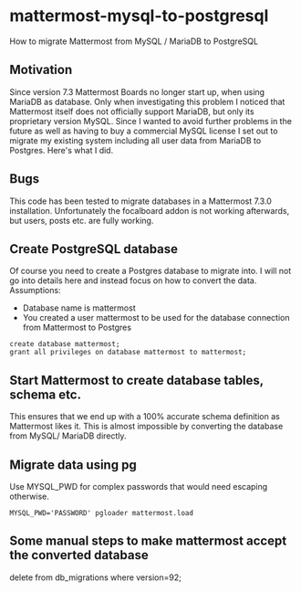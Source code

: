 # mattermost-mysql-to-postgresql
How to migrate Mattermost from MySQL / MariaDB to PostgreSQL

## Motivation
Since version 7.3 Mattermost Boards no longer start up, when using MariaDB as database. Only when investigating this problem I noticed that Mattermost itself does not officially support MariaDB, but only its proprietary version MySQL. Since I wanted to avoid further problems in the future as well as having to buy a commercial MySQL license I set out to migrate my existing system including all user data from MariaDB to Postgres. Here's what I did.

## Bugs
This code has been tested to migrate databases in a Mattermost 7.3.0 installation. Unfortunately the focalboard addon is not working afterwards, but users, posts etc. are fully working.

## Create PostgreSQL database
Of course you need to create a Postgres database to migrate into. I will not go into details here and instead focus on how to convert the data.
Assumptions:
- Database name is mattermost
- You created a user mattermost to be used for the database connection from Mattermost to Postgres

```
create database mattermost;
grant all privileges on database mattermost to mattermost;
```

## Start Mattermost to create database tables, schema etc.
This ensures that we end up with a 100% accurate schema definition as Mattermost likes it. This is almost impossible by converting the database from MySQL/ MariaDB directly.

## Migrate data using pg
Use MYSQL_PWD for complex passwords that would need escaping otherwise.

`MYSQL_PWD='PASSWORD' pgloader mattermost.load`

## Some manual steps to make mattermost accept the converted database
delete from db_migrations where version=92;
